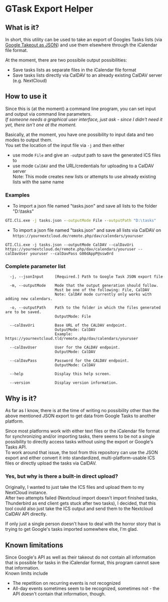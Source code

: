 # GTask Export Helper

## What is it?

In short, this utility can be used to take an export of Googles Tasks lists (via [Google Takeout as JSON](https://takeout.google.com/settings/takeout)) and use them elsewhere through the iCalendar file format.  

At the moment, there are two possibile output possibilities:

- Save tasks lists as separate files in the iCalendar file format
- Save tasks lists directly via CalDAV to an already existing CalDAV server (e.g. NextCloud)

## How to use it
Since this is (at the moment) a command line program, you can set input and output via command line parameters.  
*If someone needs a graphical user interface, just ask - since I didn't need it yet, there isn't one at the moment.*

Basically, at the moment, you have one possibility to input data and two modes to output them.  
You set the location of the input file via `-j` and then either 
 * use mode `File` and give an `-o`utput path to save the generated ICS files to
 * use mode `CalDAV` and the URL/credentials for uploading to a CalDAV server   
   Note: This mode creates new lists or attempts to use already existing lists with the same name

### Examples

* To import a json file named "tasks.json" and save all lists to the folder "D:\tasks"
```bat
GTI.Cli.exe -j tasks.json --outputMode File --outputPath "D:\tasks"
```

* To import a json file named "tasks.json" and save all lists via CalDAV on `https://yournextcloud.de/remote.php/dav/calendars/youruser`
```
GTI.Cli.exe -j tasks.json --outputMode CalDAV --calDavUri https://yournextcloud.de/remote.php/dav/calendars/youruser --calDavUser youruser --calDavPass G00dAppP@ssw0rd
``` 

### Complete parameter list

```
  -j, --jsonInput     [Required.] Path to Google Task JSON export file

  -m, --outputMode    Mode that the output generation should follow.
                      Must be one of the following: File, CalDAV
                      Note: CalDAV mode currently only works with adding new calendars.

  -o, --outputPath    Path to the folder in which the files generated are to be saved.
                      OutputMode: File

  --calDavUri         Base URL of the CALDAV endpoint.
                      OutputMode: CalDAV
                      Example: https://yournextcloud.tld/remote.php/dav/calendars/youruser

  --calDavUser        User for the CALDAV endpoint.
                      OutputMode: CalDAV

  --calDavPass        Password for the CALDAV endpoint.
                      OutputMode: CalDAV

  --help              Display this help screen.

  --version           Display version information.
```


## Why is it?
As far as I know, there is at the time of writing no possibility other than the above mentioned JSON export to get data from Google Tasks to another platform.  

Since most platforms work with either text files or the iCalendar file format for synchronizing and/or importing tasks, there seems to be not a single possibility to directly access tasks without using the export or Google's Tasks API.  
To work around that issue, the tool from this repository can use the JSON export and either convert it into standardized, multi-platform-usable ICS files or directly upload the tasks via CalDAV.

### Yes, but why is there a built-in direct upload?
Originally, I wanted to just take the ICS files and upload them to my NextCloud instance.  
After two attempts failed (Nextcloud import doesn't import finished tasks, Thunderbird as end client gets stuck after two tasks), I decided, that this tool could also just take the ICS output and send them to the Nextcloud CalDAV API directly.

If only just a single person doesn't have to deal with the horror story that is trying to get Google's tasks imported somewhere else, I'm glad.

## Known limitations

Since Google's API as well as their takeout do not contain all information that is possible for tasks in the iCalendar format, this program cannot save that information.  
Known limits include
  - The repetition on recurring events is not recognized
  - All-day events sometimes seem to be recognized, sometimes not - the API doesn't contain that information, though.